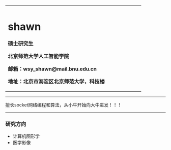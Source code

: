<table border="0">
  <tr>
    <td width="75%">
      <h1>shawn</h1>
      <p><b>硕士研究生</b></p>
      <p><b>北京师范大学人工智能学院</b></p>
      <p><b>邮箱：wsy_shawn@mail.bnu.edu.cn</b></p>
      <p><b>地址：北京市海淀区北京师范大学，科技楼</b></p>
    </td>
  </tr>
</table>

<hr>
<p>
  擅长socket网络编程和算法，从小牛开始向大牛进发！！！
</p>
<hr>
<h3>研究方向</h3>
<ul>
<li>计算机图形学</li>
<li>医学影像</li>


